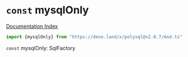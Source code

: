 # `const` mysqlOnly

[Documentation Index](../README.md)

```ts
import {mysqlOnly} from "https://deno.land/x/polysql@v2.0.7/mod.ts"
```

`const` mysqlOnly: SqlFactory

